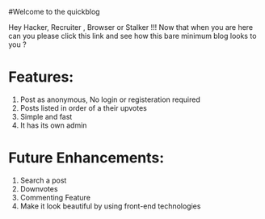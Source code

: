 #Welcome to the quickblog

Hey Hacker, Recruiter , Browser or Stalker !!! Now that when you are here
can you please click this link and see how this bare minimum blog looks to you ?


# Features:
1. Post as anonymous, No login or registeration required
2. Posts listed in order of a their upvotes
3. Simple and fast
4. It has its own admin

# Future Enhancements:
1. Search a post
2. Downvotes
3. Commenting Feature
4. Make it look beautiful by using front-end technologies
